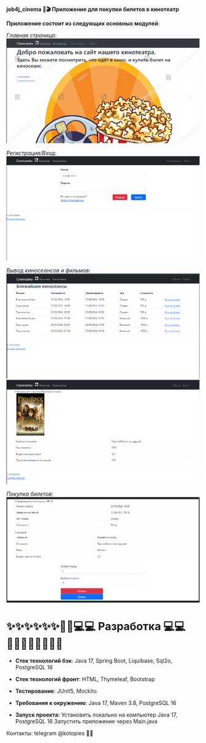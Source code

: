 **job4j_cinema 🎦🎬 Приложение для покупки билетов в кинотеатр**

**Приложение состоит из следующих основных модулей**:

_Главная страница_:
![img.png](screenshots/img.png)

_Регистрация/Вход_:
![img_1.png](screenshots/img_1.png)

_Вывод киносеансов и фильмов_:
![img_2.png](screenshots/img_2.png)
![img_3.png](screenshots/img_3.png)

_Покупка билетов_:
![img_4.png](screenshots/img_4.png)

# ✨✨✨✨✨✨👷‍♂️💻💻 **Разработка** 💻💻👷‍♀️✨✨✨✨✨✨

* **Стек технологий бэк**: Java 17, Spring Boot, Liquibase, Sql2o, PostgreSQL 16

* **Стек технологий фронт**: HTML, Thymeleaf, Bootstrap

* **Тестирование**: JUnit5, Mockito

* **Требования к окружению**: Java 17, Maven 3.8, PostgreSQL 16

* **Запуск проекта:** 
  Установить локально на компьютер Java 17, PostgreSQL 16
  Запустить приложение через Main.java



Контакты: telegram @kotopies 🐱‍👤
